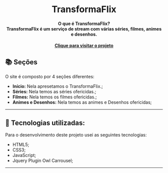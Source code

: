 <h1 align="center">
  <br>TransformaFlix
</h1>

<h4 align="center">
     O que é TransformaFlix?<br>
     TransformaFlix é um serviço de stream com várias séries, filmes, animes e desenhos.
</h4>

<h4 align="center"><a href="https://abraaowendel.github.io/TransformaFlix/" target="_blank">Clique para visitar o projeto</a></h4>

## 📚 Seções

O site é composto por 4 seções diferentes:

- **Início:** Nela apresetamos o TransformaFlix.;
- **Séries:** Nela temos as séries ofericidas.;
- **Filmes:** Nela temos os filmes ofericidas.;
- **Animes e Desenhos:** Nela temos as animes e Desenhos ofericidas;

---

## 💼 Tecnologias utilizadas:

Para o desenvolvimento deste projeto usei as seguintes tecnologias:

- HTML5;
- CSS3;
- JavaScript;
- Jquery Plugin Owl Carrousel;

---
